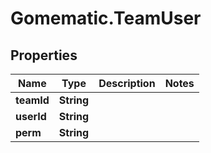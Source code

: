 # Gomematic.TeamUser

## Properties

Name | Type | Description | Notes
------------ | ------------- | ------------- | -------------
**teamId** | **String** |  | 
**userId** | **String** |  | 
**perm** | **String** |  | 



